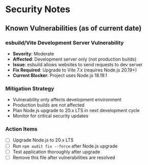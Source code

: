 # Security Notes

## Known Vulnerabilities (as of current date)

### esbuild/Vite Development Server Vulnerability
- **Severity**: Moderate
- **Affected**: Development server only (not production builds)
- **Issue**: esbuild allows websites to send requests to dev server
- **Fix Required**: Upgrade to Vite 7.x (requires Node.js 20.19+)
- **Current Blocker**: Project uses Node.js 18.19.1

### Mitigation Strategy
- Vulnerability only affects development environment
- Production builds are not affected
- Plan Node.js upgrade to 20.x LTS in next development cycle
- Monitor for critical security updates

### Action Items
- [ ] Upgrade Node.js to 20.x LTS
- [ ] Run `npm audit fix --force` after Node.js upgrade
- [ ] Test application thoroughly after upgrade
- [ ] Remove this file after vulnerabilities are resolved